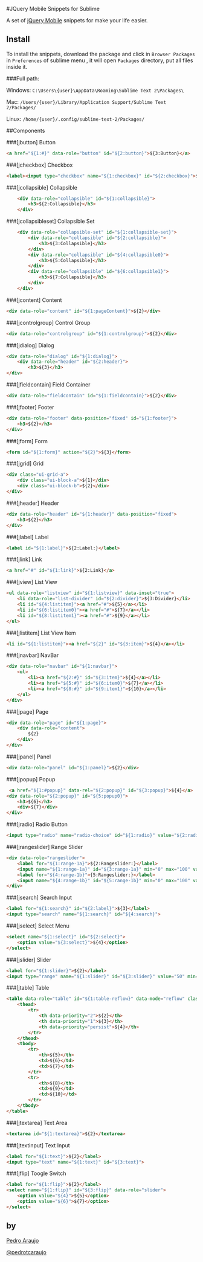 #JQuery Mobile Snippets for Sublime

A set of [jQuery Mobile](http://jquerymobile.com/) snippets for make your life easier.

## Install

To install the snippets, download the package and click in `Browser Packages` in `Preferences` of sublime menu , it will open `Packages` directory, put all files inside it.

###Full path:

Windows: `C:\Users\{user}\AppData\Roaming\Sublime Text 2\Packages\`

Mac: `/Users/{user}/Library/Application Support/Sublime Text 2/Packages/`

Linux: `/home/{user}/.config/sublime-text-2/Packages/`

##Components

###[jbutton] Button
```html
<a href="${1:#}" data-role="button" id="${2:button}">${3:Button}</a>
```
###[jcheckbox] Checkbox
```html 
<label><input type="checkbox" name="${1:checkbox}" id="${2:checkbox}">${3:Checkbox}</label>
```

###[jcollapsible] Collapsible
```html 
	<div data-role="collapsible" id="${1:collapsible}">
		<h3>${2:Collapsible}</h3>
	</div>
```

###[jcollapsibleset] Collapsible Set
```html 
	<div data-role="collapsible-set" id="${1:collapsible-set}">
		<div data-role="collapsible" id="${2:collapsible}">
			<h3>${3:Collapsible}</h3>
		</div>
		<div data-role="collapsible" id="${4:collapsible0}">
			<h3>${5:Collapsible}</h3>
		</div>
		<div data-role="collapsible" id="${6:collapsible1}">
			<h3>${7:Collapsible}</h3>
		</div>
	</div>
```

###[jcontent] Content
```html 
<div data-role="content" id="${1:pageContent}">${2}</div>
```

###[jcontrolgroup] Control Group
```html 
<div data-role="controlgroup" id="${1:controlgroup}">${2}</div>
```

###[jdialog] Dialog
```html 
<div data-role="dialog" id="${1:dialog}">
	<div data-role="header" id="${2:header}">
		<h3>${3}</h3>
</div>
```

###[jfieldcontain] Field Container
```html 
<div data-role="fieldcontain" id="${1:fieldcontain}">${2}</div>
```

###[jfooter] Footer
```html 
<div data-role="footer" data-position="fixed" id="${1:footer}">
	<h3>${2}</h3>
</div>
```

###[jform] Form
```html 
<form id="${1:form}" action="${2}">${3}</form>
```

###[jgrid] Grid
```html 
<div class="ui-grid-a">
	<div class="ui-block-a">${1}</div>
	<div class="ui-block-b">${2}</div>
</div>
```

###[jheader] Header
```html 
<div data-role="header" id="${1:header}" data-position="fixed">
	<h3>${2}</h3>
</div>
```

###[jlabel] Label
```html 
<label id="${1:label}">${2:Label:}</label>
```

###[jlink] Link
```html 
<a href="#" id="${1:link}">${2:Link}</a>
```

###[jview] List View
```html 
<ul data-role="listview" id="${1:listview}" data-inset="true">
	<li data-role="list-divider" id="${2:divider}">${3:Divider}</li>
	<li id="${4:listitem}"><a href="#">${5}</a></li>
	<li id="${6:listitem0}"><a href="#">${7}</a></li>
	<li id="${8:listitem1}"><a href="#">${9}</a></li>
</ul>
```

###[jlistitem] List View Item
```html 
<li id="${1:listitem}"><a href="${2}" id="${3:item}">${4}</a></li>
```

###[jnavbar] NavBar
```html 
<div data-role="navbar" id="${1:navbar}">
	<ul>
		<li><a href="${2:#}" id="${3:item}">${4}</a></li>
		<li><a href="${5:#}" id="${6:item0}">${7}</a></li>
		<li><a href="${8:#}" id="${9:item1}">${10}</a></li>
	</ul>
</div>
```

###[jpage] Page
```html 
<div data-role="page" id="${1:page}">
	<div data-role="content">
		${2}
	</div>
</div>
```

###[jpanel] Panel
```html 
<div data-role="panel" id="${1:panel}">${2}</div>
```

###[jpopup] Popup
```html 
 <a href="${1:#popup}" data-rel="${2:popup}" id="${3:popup}">${4}</a>
<div data-role="${2:popup}" id="${5:popup0}">
	<h3>${6}</h3>
	<div>${7}</div>
</div>
```

###[jradio] Radio Button
```html 
<input type="radio"	name="radio-choice" id="${1:radio}" value="${2:radio}"><label for="${3:radio}">${4}</label>
```

###[jrangeslider] Range Slider
```html
<div data-role="rangeslider">
	<label for="${1:range-1a}">${2:Rangeslider:}</label>
	<input name="${1:range-1a}"	id="${3:range-1a}" min="0" max="100" value="40" type="range">
	<label for="${4:range-1b}">{5:Rangeslider:}</label>
	<input name="${4:range-1b}" id="${5:range-1b}" min="0" max="100" value="80" type="range">
</div>
```

###[jsearch] Search Input
```html 
<label for="${1:search}" id="${2:label}">${3}</label>
<input type="search" name="${1:search}" id="${4:search}">
```

###[jselect] Select Menu
```html 
<select name="${1:select}" id="${2:select}">
	<option	value="${3:select}">${4}</option>
</select>
```

###[jslider] Slider
```html 
<label for="${1:slider}">${2}</label>
<input type="range"	name="${1:slider}" id="${3:slider}" value="50" min="0" max="100">
```

###[jtable] Table
```html 
<table data-role="table" id="${1:table-reflow}" data-mode="reflow" class="ui-responsive table-stroke">
	<thead>
		<tr>
			<th data-priority="2">${2}</th>
			<th data-priority="1">${3}</th>
			<th data-priority="persist">${4}</th>
		</tr>
	</thead>
	<tbody>
		<tr>
			<th>${5}</th>
			<td>${6}</td>
			<td>${7}</td>
		</tr>
		<tr>
			<th>${8}</th>
			<td>${9}</td>
			<td>${10}</td>
		</tr>
	</tbody>
</table>
```

###[jtextarea] Text Area
```html 
<textarea id="${1:textarea}">${2}</textarea>
```

###[jtextinput] Text Input
```html 
<label for="${1:text}">${2}</label>
<input type="text" name="${1:text}" id="${3:text}">
```

###[jflip] Toogle Switch
```html 
<label for="${1:flip}">${2}</label>
<select	name="${1:flip}" id="${3:flip}" data-role="slider">
	<option	value="${4}">${5}</option>
	<option value="${6}">${7}</option>
</select>
```



## by
[Pedro Araujo](http://pedrotcaraujo.com)

[@pedrotcaraujo](http://twiter.com/pedrotcaraujo)

